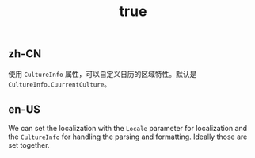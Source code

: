 ﻿---
order: 13
title:
  zh-CN: 国际化
  en-US: Globalization
---

## zh-CN

使用 `CultureInfo` 属性，可以自定义日历的区域特性。默认是 `CultureInfo.CuurrentCulture`。

## en-US
We can set the localization with the `Locale` parameter for localization and the `CultureInfo` for handling the parsing and formatting. Ideally those are set together.
